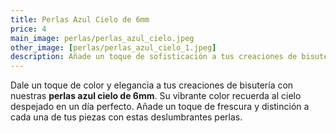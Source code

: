 ```yaml
---
title: Perlas Azul Cielo de 6mm
price: 4
main_image: perlas/perlas_azul_cielo.jpeg
other_image: [perlas/perlas_azul_cielo_1.jpeg]
description: Añade un toque de sofisticación a tus creaciones de bisutería con nuestras perlas azul cielo de 6mm.
---
```


Dale un toque de color y elegancia a tus creaciones de bisutería con nuestras **perlas azul cielo de 6mm**. Su vibrante color recuerda al cielo despejado en un día perfecto. Añade un toque de frescura y distinción a cada una de tus piezas con estas deslumbrantes perlas.
